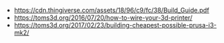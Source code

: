 * https://cdn.thingiverse.com/assets/18/96/c9/fc/38/Build_Guide.pdf
* https://toms3d.org/2016/07/20/how-to-wire-your-3d-printer/
* https://toms3d.org/2017/02/23/building-cheapest-possible-prusa-i3-mk2/
